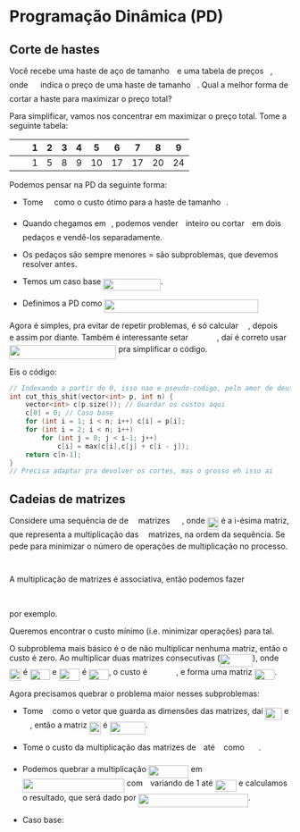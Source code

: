 # Programação Dinâmica (PD)

## Corte de hastes
Você recebe uma haste de aço de tamanho <img src="/P2/tex/77a3b857d53fb44e33b53e4c8b68351a.svg?invert_in_darkmode&sanitize=true" align=middle width=5.663225699999989pt height=21.68300969999999pt/> e uma tabela de preços <img src="/P2/tex/2ec6e630f199f589a2402fdf3e0289d5.svg?invert_in_darkmode&sanitize=true" align=middle width=8.270567249999992pt height=14.15524440000002pt/>, onde <img src="/P2/tex/7f131a60c8e7bb2b22f383f7bd49e2c0.svg?invert_in_darkmode&sanitize=true" align=middle width=14.37507554999999pt height=14.15524440000002pt/> indica o preço de uma haste de tamanho <img src="/P2/tex/36b5afebdba34564d884d347484ac0c7.svg?invert_in_darkmode&sanitize=true" align=middle width=7.710416999999989pt height=21.68300969999999pt/>. Qual a melhor forma de cortar a haste para maximizar o preço total?

Para simplificar, vamos nos concentrar em maximizar o preço total. Tome a seguinte tabela:

| <img src="/P2/tex/55a049b8f161ae7cfeb0197d75aff967.svg?invert_in_darkmode&sanitize=true" align=middle width=9.86687624999999pt height=14.15524440000002pt/>   | 1    | 2    | 3    | 4    | 5    | 6    | 7    | 8    | 9    |
| ----- | ---- | ---- | ---- | ---- | ---- | ---- | ---- | ---- | ---- |
| <img src="/P2/tex/dcacd0c2df330290b04661ab76e2a62c.svg?invert_in_darkmode&sanitize=true" align=middle width=16.39658954999999pt height=14.15524440000002pt/> | 1    | 5    | 8    | 9    | 10   | 17   | 17   | 20   | 24   |

Podemos pensar na PD da seguinte forma:

- Tome <img src="/P2/tex/3bc6fc8b86b6c61889f4e572c7546b8e.svg?invert_in_darkmode&sanitize=true" align=middle width=11.76470294999999pt height=14.15524440000002pt/> como o custo ótimo para a haste de tamanho <img src="/P2/tex/77a3b857d53fb44e33b53e4c8b68351a.svg?invert_in_darkmode&sanitize=true" align=middle width=5.663225699999989pt height=21.68300969999999pt/>.

- Quando chegamos em <img src="/P2/tex/77a3b857d53fb44e33b53e4c8b68351a.svg?invert_in_darkmode&sanitize=true" align=middle width=5.663225699999989pt height=21.68300969999999pt/>, podemos vender <img src="/P2/tex/77a3b857d53fb44e33b53e4c8b68351a.svg?invert_in_darkmode&sanitize=true" align=middle width=5.663225699999989pt height=21.68300969999999pt/> inteiro ou cortar <img src="/P2/tex/77a3b857d53fb44e33b53e4c8b68351a.svg?invert_in_darkmode&sanitize=true" align=middle width=5.663225699999989pt height=21.68300969999999pt/> em dois pedaços e vendê-los separadamente.
- Os pedaços são sempre menores = são subproblemas, que devemos resolver antes.
- Temos um caso base <img src="/P2/tex/d274b75a7ddaf8a454055465adb83035.svg?invert_in_darkmode&sanitize=true" align=middle width=103.15999484999999pt height=21.18721440000001pt/>.
- Definimos a PD como <img src="/P2/tex/17f0bb9ca82a964113c8b0cf73d7a879.svg?invert_in_darkmode&sanitize=true" align=middle width=275.45582459999997pt height=24.65753399999998pt/>

Agora é simples, pra evitar de repetir problemas, é só calcular <img src="/P2/tex/09d819a43c6e2990856e40dbda09f893.svg?invert_in_darkmode&sanitize=true" align=middle width=13.666351049999989pt height=14.15524440000002pt/>, depois <img src="/P2/tex/988584bba6844388f07ea45b7132f61c.svg?invert_in_darkmode&sanitize=true" align=middle width=13.666351049999989pt height=14.15524440000002pt/> e assim por diante. Também é interessante setar <img src="/P2/tex/8495bd709e23d579b8854276d0cbdd62.svg?invert_in_darkmode&sanitize=true" align=middle width=47.425697549999995pt height=14.15524440000002pt/>, daí é correto usar <img src="/P2/tex/935fd358f00dae9d33d158ff520f8f75.svg?invert_in_darkmode&sanitize=true" align=middle width=191.4612579pt height=24.65753399999998pt/> pra simplificar o código.

Eis o código:

```c++
// Indexando a partir do 0, isso nao e pseudo-codigo, pelo amor de deus
int cut_this_shit(vector<int> p, int n) {
    vector<int> c(p.size()); // Guardar os custos aqui
    c[0] = 0; // Caso base
    for (int i = 1; i < n; i++) c[i] = p[i];
    for (int i = 2; i < n; i++)
        for (int j = 0; j < i-1; j++)
            c[i] = max(c[i],c[j] + c[i - j]);
    return c[n-1];
}
// Precisa adaptar pra devolver os cortes, mas o grosso eh isso ai
```

## Cadeias de matrizes

Considere uma sequência de de <img src="/P2/tex/55a049b8f161ae7cfeb0197d75aff967.svg?invert_in_darkmode&sanitize=true" align=middle width=9.86687624999999pt height=14.15524440000002pt/> matrizes <img src="/P2/tex/fb97d38bcc19230b0acd442e17db879c.svg?invert_in_darkmode&sanitize=true" align=middle width=17.73973739999999pt height=22.465723500000017pt/>, onde <img src="/P2/tex/e8a87898efc00bd6e44ae2c7edcfcd1c.svg?invert_in_darkmode&sanitize=true" align=middle width=20.598413549999993pt height=22.465723500000017pt/> é a i-ésima matriz, que representa a multiplicação das <img src="/P2/tex/55a049b8f161ae7cfeb0197d75aff967.svg?invert_in_darkmode&sanitize=true" align=middle width=9.86687624999999pt height=14.15524440000002pt/> matrizes, na ordem da sequência. Se pede para minimizar o número de operações de multiplicação no processo.
<p align="center"><img src="/P2/tex/183fe54aee98b53caf8817db094b8f53.svg?invert_in_darkmode&sanitize=true" align=middle width=95.3747949pt height=13.698590399999999pt/></p>
A multiplicação de matrizes é associativa, então podemos fazer
<p align="center"><img src="/P2/tex/dcab1e0584c4932a006e0a50efe49c0e.svg?invert_in_darkmode&sanitize=true" align=middle width=131.48220195pt height=16.438356pt/></p>
por exemplo.

Queremos encontrar o custo mínimo (i.e. minimizar operações) para tal.

O subproblema mais básico é o de não multiplicar nenhuma matriz, então o custo é zero. Ao multiplicar duas matrizes consecutivas (<img src="/P2/tex/71b1ff898e46aa38123dc4f17f64bb5b.svg?invert_in_darkmode&sanitize=true" align=middle width=58.662644699999994pt height=22.465723500000017pt/>), onde <img src="/P2/tex/e8a87898efc00bd6e44ae2c7edcfcd1c.svg?invert_in_darkmode&sanitize=true" align=middle width=20.598413549999993pt height=22.465723500000017pt/> é <img src="/P2/tex/6138fffcb519bd581c1706bfb8e325d8.svg?invert_in_darkmode&sanitize=true" align=middle width=36.28986404999999pt height=19.1781018pt/> e <img src="/P2/tex/9431f757d88a51ae939ac23aae6a8668.svg?invert_in_darkmode&sanitize=true" align=middle width=37.24233479999999pt height=22.465723500000017pt/> é <img src="/P2/tex/798dc198da7da5eb576acbe3069455ef.svg?invert_in_darkmode&sanitize=true" align=middle width=35.89223384999999pt height=19.1781018pt/>, o custo é <img src="/P2/tex/5d773c2c0d3f2c8a68d0cbfe4b83880d.svg?invert_in_darkmode&sanitize=true" align=middle width=47.81557274999999pt height=14.611911599999981pt/>, e forma uma matriz <img src="/P2/tex/ff342c91b9085e95391bd4a0f1131d25.svg?invert_in_darkmode&sanitize=true" align=middle width=36.23471279999999pt height=19.1781018pt/>.

Agora precisamos quebrar o problema maior nesses subproblemas:

- Tome <img src="/P2/tex/2103f85b8b1477f430fc407cad462224.svg?invert_in_darkmode&sanitize=true" align=middle width=8.55596444999999pt height=22.831056599999986pt/> como o vetor que guarda as dimensões das matrizes, daí <img src="/P2/tex/d635f47719485e84d076bb51ff86bbca.svg?invert_in_darkmode&sanitize=true" align=middle width=30.03343034999999pt height=22.831056599999986pt/> e <img src="/P2/tex/008f617b736053d3c26eb46f3f9cdc1c.svg?invert_in_darkmode&sanitize=true" align=middle width=13.206862349999989pt height=22.831056599999986pt/>, então a matriz <img src="/P2/tex/e8a87898efc00bd6e44ae2c7edcfcd1c.svg?invert_in_darkmode&sanitize=true" align=middle width=20.598413549999993pt height=22.465723500000017pt/> é <img src="/P2/tex/bb88d84311dbf65454165484d08cc555.svg?invert_in_darkmode&sanitize=true" align=middle width=64.15335465pt height=22.831056599999986pt/>.
- Tome o custo da multiplicação das matrizes de <img src="/P2/tex/77a3b857d53fb44e33b53e4c8b68351a.svg?invert_in_darkmode&sanitize=true" align=middle width=5.663225699999989pt height=21.68300969999999pt/> até <img src="/P2/tex/36b5afebdba34564d884d347484ac0c7.svg?invert_in_darkmode&sanitize=true" align=middle width=7.710416999999989pt height=21.68300969999999pt/> como <img src="/P2/tex/0840a27ff936534046a3ef2b53d1c1ea.svg?invert_in_darkmode&sanitize=true" align=middle width=21.77334554999999pt height=14.15524440000002pt/>.

- Podemos quebrar a multiplicação <img src="/P2/tex/e66bce2d337e65018b9bed2acbf44617.svg?invert_in_darkmode&sanitize=true" align=middle width=72.05282039999999pt height=22.465723500000017pt/> em <img src="/P2/tex/875850e8243f14f143ae8d7672ce7a9b.svg?invert_in_darkmode&sanitize=true" align=middle width=182.58744405pt height=24.65753399999998pt/> com <img src="/P2/tex/77a3b857d53fb44e33b53e4c8b68351a.svg?invert_in_darkmode&sanitize=true" align=middle width=5.663225699999989pt height=21.68300969999999pt/> variando de 1 até <img src="/P2/tex/efcf8d472ecdd2ea56d727b5746100e3.svg?invert_in_darkmode&sanitize=true" align=middle width=38.17727759999999pt height=21.18721440000001pt/> e calculamos o resultado, que será dado por <img src="/P2/tex/8e8dcc1a234429c6ff0a9322b928fe07.svg?invert_in_darkmode&sanitize=true" align=middle width=197.1037035pt height=24.65753399999998pt/>.
- Caso base: 